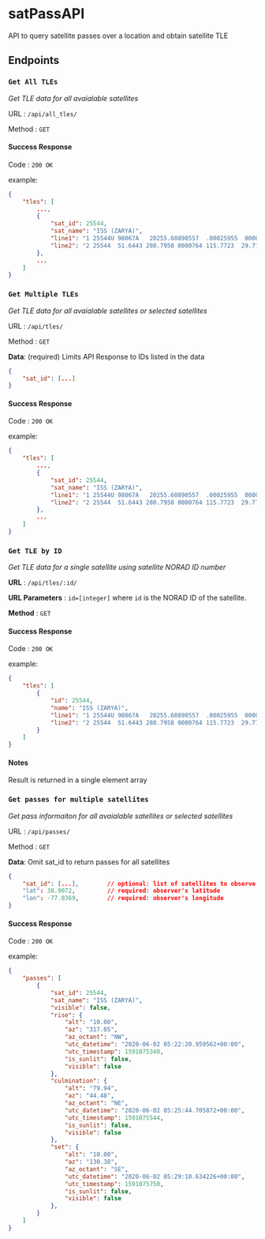 # satPassAPI

API to query satellite passes over a location and obtain satellite TLE

## Endpoints

### `Get All TLEs`

*Get TLE data for all avaialable satellites*

URL : `/api/all_tles/`

Method : `GET`

#### **Success Response**

Code : `200 OK`

example:
```json
{
    "tles": [
        ...,
        {
            "sat_id": 25544,
            "sat_name": "ISS (ZARYA)",
            "line1": "1 25544U 98067A   20255.60890557  .00025955  00000-0  47833-3 0  9998",
            "line2": "2 25544  51.6443 280.7958 0000764 115.7723  29.7792 15.48963765245413" 
        },
        ...
    ]
}
```


### `Get Multiple TLEs`

*Get TLE data for all avaialable satellites or selected satellites*

URL : `/api/tles/`

Method : `GET`

**Data**: (required) Limits API Response to IDs listed in the data
```json
{
    "sat_id": [...]
}
```


#### **Success Response**

Code : `200 OK`

example:
```json
{
    "tles": [
        ...,
        {
            "sat_id": 25544,
            "sat_name": "ISS (ZARYA)",
            "line1": "1 25544U 98067A   20255.60890557  .00025955  00000-0  47833-3 0  9998",
            "line2": "2 25544  51.6443 280.7958 0000764 115.7723  29.7792 15.48963765245413" 
        },
        ...
    ]
}
```

### `Get TLE by ID`

*Get TLE data for a single satellite using satellite NORAD ID number*

**URL** : `/api/tles/:id/`

**URL Parameters** : `id=[integer]` where `id` is the NORAD ID of the satellite.

**Method** : `GET`

#### **Success Response**

Code : `200 OK`

example:
```json
{
    "tles": [
        {
            "id": 25544,
            "name": "ISS (ZARYA)",
            "line1": "1 25544U 98067A   20255.60890557  .00025955  00000-0  47833-3 0  9998",
            "line2": "2 25544  51.6443 280.7958 0000764 115.7723  29.7792 15.48963765245413" 
        }
    ]
}
```

#### Notes
Result is returned in a single element array

### `Get passes for multiple satellites`

*Get pass informaiton for all avaialable satellites or selected satellites*

URL : `/api/passes/`

Method : `GET`

**Data**: Omit sat_id to return passes for all satellites
```json
{
    "sat_id": [...],        // optional: list of satellites to observe
    "lat": 38.9072,         // required: observer's latitude 
    "lon": -77.0369,        // required: observer's longitude
}
```

#### **Success Response**

Code : `200 OK`

example:
```json
{
    "passes": [
        {
            "sat_id": 25544,
            "sat_name": "ISS (ZARYA)",
            "visible": false,
            "rise": {
                "alt": "10.00",
                "az": "317.05",
                "az_octant": "NW",
                "utc_datetime": "2020-06-02 05:22:20.959562+00:00",
                "utc_timestamp": 1591075340,
                "is_sunlit": false,
                "visible": false
            },
            "culmination": {
                "alt": "79.94",
                "az": "44.48",
                "az_octant": "NE",
                "utc_datetime": "2020-06-02 05:25:44.705872+00:00",
                "utc_timestamp": 1591075544,
                "is_sunlit": false,
                "visible": false
            },
            "set": {
                "alt": "10.00",
                "az": "130.38",
                "az_octant": "SE",
                "utc_datetime": "2020-06-02 05:29:10.634226+00:00",
                "utc_timestamp": 1591075750,
                "is_sunlit": false,
                "visible": false
            },
        }
    ]
}
```